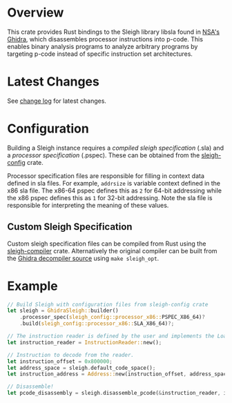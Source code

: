 # Overview

This crate provides Rust bindings to the Sleigh library libsla found in [NSA's Ghidra](https://github.com/NationalSecurityAgency/ghidra),
which disassembles processor instructions into p-code. This enables binary analysis programs to
analyze arbitrary programs by targeting p-code instead of specific instruction set architectures.

# Latest Changes

See [change log](./CHANGELOG.md) for latest changes.

# Configuration

Building a Sleigh instance requires a _compiled sleigh specification_ (.sla) and a
_processor specification_ (.pspec). These can be obtained from the
[sleigh-config](https://crates.io/crates/sleigh-config) crate.

Processor specification files are responsible for filling in context data defined in sla files. For
example, `addrsize` is variable context defined in the x86 sla file. The x86-64 pspec defines this
as `2` for 64-bit addressing while the x86 pspec defines this as `1` for 32-bit addressing. Note the
sla file is responsible for interpreting the meaning of these values.

## Custom Sleigh Specification

Custom sleigh specification files can be compiled from Rust using the
[sleigh-compiler](https://crates.io/crates/sleigh-compiler) crate. Alternatively the original
compiler can be built from the
[Ghidra decompiler source](https://github.com/NationalSecurityAgency/ghidra/blob/stable/Ghidra/Features/Decompiler/src/decompile/cpp)
using `make sleigh_opt`.

# Example

```rust
// Build Sleigh with configuration files from sleigh-config crate
let sleigh = GhidraSleigh::builder()
    .processor_spec(sleigh_config::processor_x86::PSPEC_X86_64)?
    .build(sleigh_config::processor_x86::SLA_X86_64)?;

// The instruction reader is defined by the user and implements the LoadImage trait.
let instruction_reader = InstructionReader::new();

// Instruction to decode from the reader.
let instruction_offset = 0x800000;
let address_space = sleigh.default_code_space();
let instruction_address = Address::new(instruction_offset, address_space);

// Disassemble!
let pcode_disassembly = sleigh.disassemble_pcode(&instruction_reader, instruction_address)?;
```
